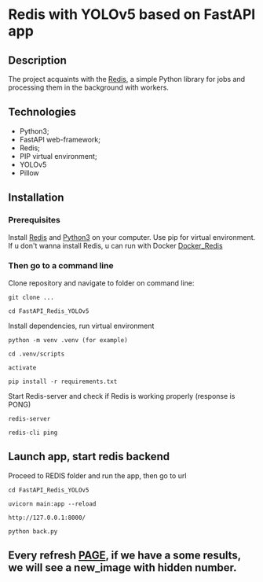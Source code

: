 # Redis with YOLOv5 based on FastAPI app

## Description

The project acquaints with the [Redis](https://redis.io), a simple Python library for jobs and processing them in the background with workers.

## Technologies

- Python3;
- FastAPI web-framework;
- Redis;
- PIP virtual environment;
- YOLOv5
- Pillow

## Installation

### Prerequisites
Install [Redis](https://redis.io) and [Python3](https://www.python.org) on your computer. 
Use pip for virtual environment.
If u don't wanna install Redis, u can run with Docker [Docker_Redis](https://hub.docker.com/_/redis)
 
### Then go to a command line
Clone repository and navigate to folder on command line:
```
git clone ...
```
```
cd FastAPI_Redis_YOLOv5
```

Install dependencies, run virtual environment
```
python -m venv .venv (for example)
```
```
cd .venv/scripts
```
```
activate
```
```
pip install -r requirements.txt
```

Start Redis-server and check if Redis is working properly (response is PONG)
```
redis-server
```
```
redis-cli ping
```

## Launch app, start redis backend

Proceed to REDIS folder and run the app, then go to url
```
cd FastAPI_Redis_YOLOv5
```
```
uvicorn main:app --reload
```
```
http://127.0.0.1:8000/
```
```
python back.py
```

## Every refresh [PAGE](http://127.0.0.1:8000/result), if we have a some results, we will see a new_image with hidden number. 

